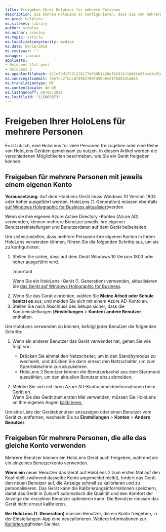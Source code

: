 ```yaml
---
title: Freigeben Ihrer HoloLens für mehrere Personen
description: Sie können HoloLens so konfigurieren, dass sie von mehreren Azure Active Directory Konten oder von mehreren Benutzern, die ein einzelnes Konto verwenden, freigegeben werden.
ms.prod: hololens
ms.sitesec: library
author: scooley
ms.author: scooley
ms.topic: article
ms.localizationpriority: medium
ms.date: 09/16/2019
ms.reviewer: ''
manager: laurawi
appliesto:
- HoloLens (1st gen)
- HoloLens 2
ms.openlocfilehash: 821ef2d17531226177e508b1428af82012c16406e9fbce3ed1a5617c767adfe8
ms.sourcegitcommit: f8e7cc2fbdcdf8962700fd50b9c017bd83d1ad65
ms.translationtype: MT
ms.contentlocale: de-DE
ms.lasthandoff: 08/05/2021
ms.locfileid: "115663073"
---
```

# <a name="share-your-hololens-with-multiple-people"></a>Freigeben Ihrer HoloLens für mehrere Personen

Es ist üblich, eine HoloLens für viele Personen freizugeben oder eine Reihe von HoloLens Geräten gemeinsam zu nutzen.  In diesem Artikel werden die verschiedenen Möglichkeiten beschrieben, wie Sie ein Gerät freigeben können.

## <a name="share-with-multiple-people-each-using-their-own-account"></a>Freigeben für mehrere Personen mit jeweils einem eigenen Konto

**Voraussetzung:** Auf dem HoloLens Gerät muss Windows 10 Version 1803 oder höher ausgeführt werden.  HoloLens (1. Generation) müssen ebenfalls [auf Windows Holographic for Business aktualisiert](hololens-upgrade-enterprise.md)werden.

Wenn sie ihre eigenen Azure Active Directory -Konten (Azure AD) verwenden, können mehrere Benutzer jeweils ihre eigenen Benutzereinstellungen und Benutzerdaten auf dem Gerät beibehalten.

Um sicherzustellen, dass mehrere Personen ihre eigenen Konten in Ihrem HoloLens verwenden können, führen Sie die folgenden Schritte aus, um sie zu konfigurieren:

1. Stellen Sie sicher, dass auf dem Gerät Windows 10 Version 1803 oder höher ausgeführt wird.
   > [!IMPORTANT]
   > Wenn Sie ein HoloLens -Gerät (1. Generation) verwenden, aktualisieren Sie [das Gerät auf Windows Holographic for Business](hololens1-upgrade-enterprise.md).
1. Wenn Sie das Gerät einrichten, wählen Sie **Meine Arbeit oder Schule besitzt es** aus, und melden Sie sich mit einem Azure AD-Konto an.
1. Stellen Sie nach Abschluss des Setups sicher, dass die Kontoeinstellungen (**Einstellungen**  >  **Konten**) **andere Benutzer** enthalten.

Um HoloLens verwenden zu können, befolgt jeder Benutzer die folgenden Schritte:

1. Wenn ein anderer Benutzer das Gerät verwendet hat, gehen Sie wie folgt vor:
   - Drücken Sie einmal den Netzschalter, um in den Standbymodus zu wechseln, und drücken Sie dann erneut den Netzschalter, um zum Sperrbildschirm zurückzukehren.
   - HoloLens 2 Benutzer können die Benutzerkachel aus dem Startmenü auswählen, um den aktuellen Benutzer abzu abmelden.

1. Melden Sie sich mit ihren Azure AD-Kontoanmeldeinformationen beim Gerät an.  
    Wenn Sie das Gerät zum ersten Mal verwenden, müssen Sie HoloLens an Ihre eigenen Augen [kalibrieren.](hololens-calibration.md)

Um eine Liste der Gerätebenutzer anzuzeigen oder einen Benutzer vom Gerät zu entfernen, wechseln Sie zu **Einstellungen**  >  **Konten**  >  **Andere Benutzer**.

## <a name="share-with-multiple-people-all-using-the-same-account"></a>Freigeben für mehrere Personen, die alle das gleiche Konto verwenden

Mehrere Benutzer können ein HoloLens Gerät auch freigeben, während sie ein einzelnes Benutzerkonto verwenden.

**Wenn ein** neuer Benutzer das Gerät auf HoloLens 2 zum ersten Mal auf den Kopf stellt (während dasselbe Konto angemeldet bleibt), fordert das Gerät den neuen Benutzer auf, die Anzeige schnell zu kalibrieren und zu personalisieren. Das Gerät kann die Kalibrierungsinformationen speichern, damit das Gerät in Zukunft automatisch die Qualität und den Komfort der Anzeige der einzelnen Benutzer optimieren kann. Die Benutzer müssen das Gerät nicht erneut kalibrieren.

**Bei HoloLens (1. Generation)** müssen Benutzer, die ein Konto freigeben, in der Einstellungen-App eine neucalibrieren.  Weitere Informationen zur [Kalibrierung](hololens-calibration.md)finden Sie hier.

